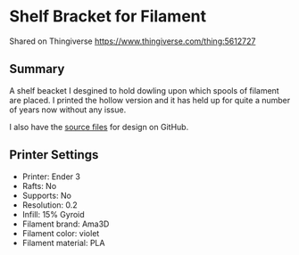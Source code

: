 # Shelf Bracket for Filament

Shared on Thingiverse https://www.thingiverse.com/thing:5612727

## Summary

A shelf beacket I desgined to hold dowling upon which spools of filament are placed. I printed the hollow version and it has held up for quite a number of years now without any issue.

I also have the [source files](https://github.com/adilinden-oss/cad-design/tree/master/Shelf%20Bracket%20for%20Filament) for design on GitHub.

## Printer Settings

- Printer: Ender 3
- Rafts: No
- Supports: No
- Resolution: 0.2
- Infill: 15% Gyroid
- Filament brand: Ama3D
- Filament color: violet
- Filament material: PLA
